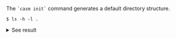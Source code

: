 The `` `casm init` `` command generates a default directory structure.
```
$ ls -h -l .
```
<details><summary markdown="span">See result</summary>

```
$ ls -h -l .
total 8
drwxr-xr-x  3 bpuchala  staff    96B Aug  4 02:40 basis_sets
drwxr-xr-x  3 bpuchala  staff    96B Aug  4 02:40 cluster_expansions
-rw-r--r--  1 bpuchala  staff   815B Aug  4 02:40 prim.json
drwxr-xr-x  5 bpuchala  staff   160B Aug  4 02:40 symmetry
drwxr-xr-x  3 bpuchala  staff    96B Aug  4 02:40 training_data

```
</details>
<br>
